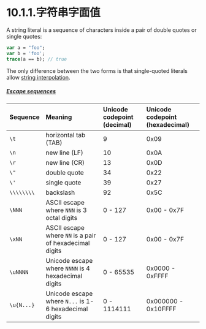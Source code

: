 # 10.1.1.字符串字面值

A string literal is a sequence of characters inside a pair of double quotes or single quotes:

```haxe
var a = "foo";
var b = 'foo';
trace(a == b); // true
```

The only difference between the two forms is that single-quoted literals allow [string interpolation](https://haxe.org/manual/lf-string-interpolation.html).



##### [Escape sequences](https://haxe.org/manual/std-String-literals.html#escape-sequences)

| Sequence   | Meaning                                                 | Unicode codepoint (decimal) | Unicode codepoint (hexadecimal) |
| :--------- | :------------------------------------------------------ | :-------------------------- | :------------------------------ |
| `\t`       | horizontal tab (TAB)                                    | 9                           | 0x09                            |
| `\n`       | new line (LF)                                           | 10                          | 0x0A                            |
| `\r`       | new line (CR)                                           | 13                          | 0x0D                            |
| `\"`       | double quote                                            | 34                          | 0x22                            |
| `\'`       | single quote                                            | 39                          | 0x27                            |
| `\\\\\\\\` | backslash                                               | 92                          | 0x5C                            |
| `\NNN`     | ASCII escape where `NNN` is 3 octal digits              | 0 - 127                     | 0x00 - 0x7F                     |
| `\xNN`     | ASCII escape where `NN` is a pair of hexadecimal digits | 0 - 127                     | 0x00 - 0x7F                     |
| `\uNNNN`   | Unicode escape where `NNNN` is 4 hexadecimal digits     | 0 - 65535                   | 0x0000 - 0xFFFF                 |
| `\u{N...}` | Unicode escape where `N...` is 1-6 hexadecimal digits   | 0 - 1114111                 | 0x000000 - 0x10FFFF             |
